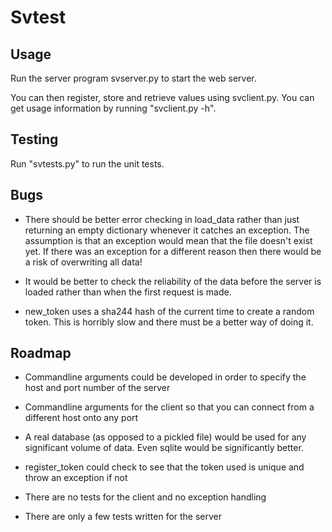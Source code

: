 Svtest
======

Usage
-----

Run the server program svserver.py to start the web server.

You can then register, store and retrieve values using svclient.py.
You can get usage information by running "svclient.py -h".

Testing
-------

Run "svtests.py" to run the unit tests.

Bugs
----

- There should be better error checking in load_data rather than just
  returning an empty dictionary whenever it catches an exception.  The
  assumption is that an exception would mean that the file doesn't
  exist yet.  If there was an exception for a different reason then
  there would be a risk of overwriting all data!

- It would be better to check the reliability of the data before the
  server is loaded rather than when the first request is made.

- new_token uses a sha244 hash of the current time to create a random
  token.  This is horribly slow and there must be a better way of
  doing it.

Roadmap
-------

- Commandline arguments could be developed in order to specify the
  host and port number of the server

- Commandline arguments for the client so that you can connect from a
  different host onto any port

- A real database (as opposed to a pickled file) would be used for any
  significant volume of data.  Even sqlite would be significantly
  better.

- register_token could check to see that the token used is unique and
  throw an exception if not

- There are no tests for the client and no exception handling

- There are only a few tests written for the server

